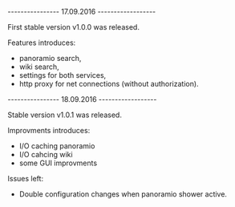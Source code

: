 ---------------- 17.09.2016 ------------------

First stable version v1.0.0 was released.

Features introduces:

+ panoramio search,
+ wiki search,
+ settings for both services,
+ http proxy for net connections (without authorization).

---------------- 18.09.2016 ------------------

Stable version v1.0.1 was released.

Improvments introduces:

+ I/O caching panoramio
+ I/O cahcing wiki
+ some GUI improvments

Issues left:
+ Double configuration changes when panoramio shower active.
